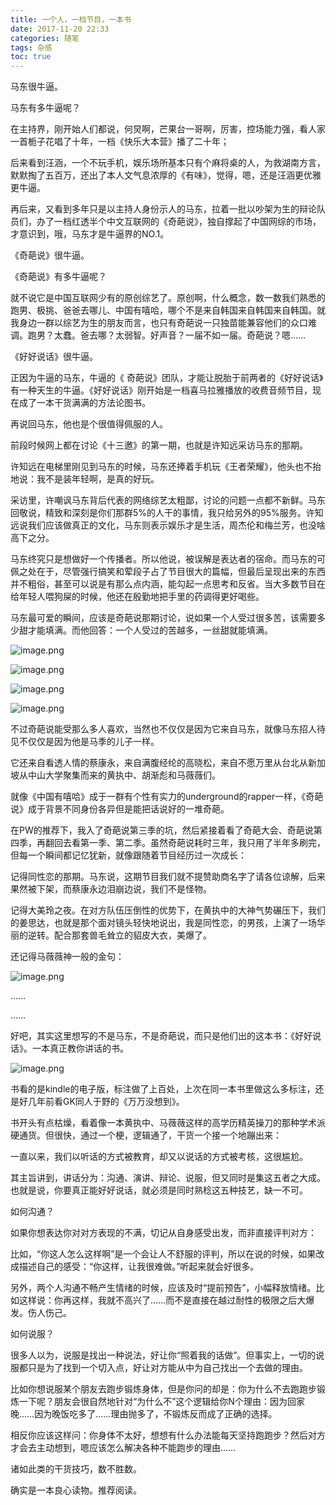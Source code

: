 ```yaml
---
title: 一个人，一档节目，一本书
date: 2017-11-20 22:33
categories: 随笔
tags: 杂感
toc: true
---
```

马东很牛逼。

马东有多牛逼呢？

在主持界，刚开始人们都说，何炅啊，芒果台一哥啊，厉害，控场能力强，看人家一首栀子花唱了十年，一档《快乐大本营》播了二十年；

后来看到汪涵，一个不玩手机，娱乐场所基本只有个麻将桌的人，为救湖南方言，默默掏了五百万，还出了本人文气息浓厚的《有味》，觉得，嗯，还是汪涵更优雅更牛逼。

再后来，又看到多年只是以主持人身份示人的马东，拉着一批以吵架为生的辩论队员们，办了一档红透半个中文互联网的《奇葩说》，独自撑起了中国网综的市场，才意识到，哦，马东才是牛逼界的NO.1。

《奇葩说》很牛逼。

《奇葩说》有多牛逼呢？

就不说它是中国互联网少有的原创综艺了。原创啊，什么概念，数一数我们熟悉的跑男、极挑、爸爸去哪儿、中国有嘻哈，哪个不是来自韩国来自韩国来自韩国。就我身边一群以综艺为生的朋友而言，也只有奇葩说一只独苗能兼容他们的众口难调。跑男？太蠢。爸去哪？太弱智。好声音？一届不如一届。奇葩说？嗯……

《好好说话》很牛逼。

正因为牛逼的马东，牛逼的《 奇葩说》团队，才能让脱胎于前两者的《好好说话》有一种天生的牛逼。《好好说话》刚开始是一档喜马拉雅播放的收费音频节目，现在成了一本干货满满的方法论图书。

再说回马东，他也是个很值得佩服的人。

前段时候网上都在讨论《十三邀》的第一期，也就是许知远采访马东的那期。

许知远在电梯里刚见到马东的时候，马东还捧着手机玩《王者荣耀》，他头也不抬地说：我不是装年轻啊，是真的好玩。

采访里，许嘲讽马东背后代表的网络综艺太粗鄙，讨论的问题一点都不新鲜。马东回敬说，精致和深刻是你们那群5%的人干的事情，我只给另外的95%服务。许知远说我们应该做真正的文化，马东则表示娱乐才是生活，周杰伦和梅兰芳，也没啥高下之分。

马东终究只是想做好一个传播者。所以他说，被误解是表达者的宿命。而马东的可佩之处在于，尽管强行搞笑和荤段子占了节目很大的篇幅，但最后呈现出来的东西并不粗俗，甚至可以说是有那么点内涵，能勾起一点思考和反省。当大多数节目在给年轻人喂狗屎的时候，他还在殷勤地把手里的药调得更好喝些。

马东最可爱的瞬间，应该是奇葩说那期讨论，说如果一个人受过很多苦，该需要多少甜才能填满。而他回答：一个人受过的苦越多，一丝甜就能填满。

![image.png](http://upload-images.jianshu.io/upload_images/29336-136c3af1f63e8445.png?imageMogr2/auto-orient/strip%7CimageView2/2/w/1240)

![image.png](http://upload-images.jianshu.io/upload_images/29336-de1c211bb6fc2482.png?imageMogr2/auto-orient/strip%7CimageView2/2/w/1240)

![image.png](http://upload-images.jianshu.io/upload_images/29336-a9d3e6f42a7d63de.png?imageMogr2/auto-orient/strip%7CimageView2/2/w/1240)

![image.png](http://upload-images.jianshu.io/upload_images/29336-81d3e178707ea30b.png?imageMogr2/auto-orient/strip%7CimageView2/2/w/1240)


不过奇葩说能受那么多人喜欢，当然也不仅仅是因为它来自马东，就像马东招人待见不仅仅是因为他是马季的儿子一样。

它还来自看透人情的蔡康永，来自满腹经纶的高晓松，来自不愿万里从台北从新加坡从中山大学聚集而来的黄执中、胡渐彪和马薇薇们。

就像《中国有嘻哈》成于一群有个性有实力的underground的rapper一样，《奇葩说》成于背景不同身份各异但是能把话说好的一堆奇葩。

在PW的推荐下，我入了奇葩说第三季的坑，然后紧接着看了奇葩大会、奇葩说第四季，再翻回去看第一季、第二季。虽然奇葩说耗时三年，我只用了半年多刷完，但每一个瞬间都记忆犹新，就像跟随着节目经历过一次成长：

记得同性恋的那期。马东说，这期节目我们就不提赞助商名字了请各位谅解，后来果然被下架，而蔡康永边泪崩边说，我们不是怪物。

记得大美玲之夜。在对方队伍压倒性的优势下，在黄执中的大神气势碾压下，我们的姜思达，也就是那个面对镜头轻快地说出，我是同性恋，的男孩，上演了一场华丽的逆转。配合那套兽毛耸立的貂皮大衣，美爆了。

还记得马薇薇神一般的金句：

![image.png](http://upload-images.jianshu.io/upload_images/29336-e5b47b5fabbb403e.png?imageMogr2/auto-orient/strip%7CimageView2/2/w/1240)

……

……

好吧，其实这里想写的不是马东，不是奇葩说，而只是他们出的这本书：《好好说话》。一本真正教你讲话的书。

![image.png](http://upload-images.jianshu.io/upload_images/29336-672da1527c6a0947.png?imageMogr2/auto-orient/strip%7CimageView2/2/w/1240)


书看的是kindle的电子版，标注做了上百处，上次在同一本书里做这么多标注，还是好几年前看GK同人于野的《万万没想到》。

书开头有点枯燥，看着像一本黄执中、马薇薇这样的高学历精英操刀的那种学术派硬通货。但很快，通过一个梗，逻辑通了，干货一个接一个地蹦出来：

一直以来，我们以听话的方式被教育，却又以说话的方式被考核，这很尴尬。

其主旨讲到，讲话分为：沟通、演讲、辩论、说服，但又同时是集这五者之大成。也就是说，你要真正能好好说话，就必须是同时熟稔这五种技艺，缺一不可。

如何沟通？

如果你想表达你对对方表现的不满，切记从自身感受出发，而非直接评判对方：

比如，“你这人怎么这样啊”是一个会让人不舒服的评判，所以在说的时候，如果改成描述自己的感受：“你这样，让我很难做。”听起来就会好很多。

另外，两个人沟通不畅产生情绪的时候，应该及时“提前预告”，小幅释放情绪。比如这样说：你再这样，我就不高兴了……而不是直接在越过耐性的极限之后大爆发。伤人伤己。

如何说服？

很多人以为，说服是找出一种说法，好让你“照着我的话做”。但事实上，一切的说服都只是为了找到一个切入点，好让对方能从中为自己找出一个去做的理由。

比如你想说服某个朋友去跑步锻炼身体，但是你问的却是：你为什么不去跑跑步锻炼一下呢？朋友会很自然地针对“为什么不”这个逻辑给你N个理由：因为回家晚……因为晚饭吃多了……理由抛多了，不锻炼反而成了正确的选择。

相反你应该这样问：你身体不太好，想想有什么办法能每天坚持跑跑步？然后对方才会去主动想到，嗯应该怎么解决各种不能跑步的理由……

诸如此类的干货技巧，数不胜数。

确实是一本良心读物。推荐阅读。
